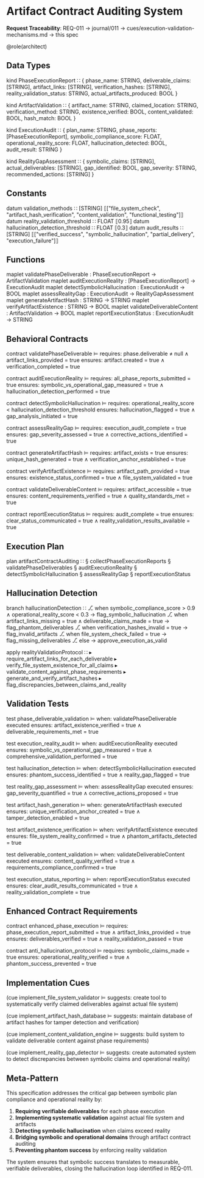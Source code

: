# Artifact Contract Auditing System

**Request Traceability**: REQ-011 → journal/011 → cues/execution-validation-mechanisms.md → this spec

@role(architect)

## Data Types

kind PhaseExecutionReport ∷ {
  phase_name: STRING,
  deliverable_claims: [STRING],
  artifact_links: [STRING],
  verification_hashes: [STRING],
  reality_validation_status: STRING,
  actual_artifacts_produced: BOOL
}

kind ArtifactValidation ∷ {
  artifact_name: STRING,
  claimed_location: STRING,
  verification_method: STRING,
  existence_verified: BOOL,
  content_validated: BOOL,
  hash_match: BOOL
}

kind ExecutionAudit ∷ {
  plan_name: STRING,
  phase_reports: [PhaseExecutionReport],
  symbolic_compliance_score: FLOAT,
  operational_reality_score: FLOAT,
  hallucination_detected: BOOL,
  audit_result: STRING
}

kind RealityGapAssessment ∷ {
  symbolic_claims: [STRING],
  actual_deliverables: [STRING],
  gap_identified: BOOL,
  gap_severity: STRING,
  recommended_actions: [STRING]
}

## Constants

datum validation_methods ∷ [STRING] ⟦["file_system_check", "artifact_hash_verification", "content_validation", "functional_testing"]⟧
datum reality_validation_threshold ∷ FLOAT ⟦0.95⟧
datum hallucination_detection_threshold ∷ FLOAT ⟦0.3⟧
datum audit_results ∷ [STRING] ⟦["verified_success", "symbolic_hallucination", "partial_delivery", "execution_failure"]⟧

## Functions

maplet validatePhaseDeliverable : PhaseExecutionReport → ArtifactValidation
maplet auditExecutionReality : [PhaseExecutionReport] → ExecutionAudit
maplet detectSymbolicHallucination : ExecutionAudit → BOOL
maplet assessRealityGap : ExecutionAudit → RealityGapAssessment
maplet generateArtifactHash : STRING → STRING
maplet verifyArtifactExistence : STRING → BOOL
maplet validateDeliverableContent : ArtifactValidation → BOOL
maplet reportExecutionStatus : ExecutionAudit → STRING

## Behavioral Contracts

contract validatePhaseDeliverable ⊨
  requires: phase.deliverable ≠ null ∧ artifact_links_provided = true
  ensures: artifact.created = true ∧ verification_completed = true

contract auditExecutionReality ⊨
  requires: all_phase_reports_submitted = true
  ensures: symbolic_vs_operational_gap_measured = true ∧ hallucination_detection_performed = true

contract detectSymbolicHallucination ⊨
  requires: operational_reality_score < hallucination_detection_threshold
  ensures: hallucination_flagged = true ∧ gap_analysis_initiated = true

contract assessRealityGap ⊨
  requires: execution_audit_complete = true
  ensures: gap_severity_assessed = true ∧ corrective_actions_identified = true

contract generateArtifactHash ⊨
  requires: artifact_exists = true
  ensures: unique_hash_generated = true ∧ verification_anchor_established = true

contract verifyArtifactExistence ⊨
  requires: artifact_path_provided = true
  ensures: existence_status_confirmed = true ∧ file_system_validated = true

contract validateDeliverableContent ⊨
  requires: artifact_accessible = true
  ensures: content_requirements_verified = true ∧ quality_standards_met = true

contract reportExecutionStatus ⊨
  requires: audit_complete = true
  ensures: clear_status_communicated = true ∧ reality_validation_results_available = true

## Execution Plan

plan artifactContractAuditing ∷
  § collectPhaseExecutionReports
  § validatePhaseDeliverables
  § auditExecutionReality
  § detectSymbolicHallucination
  § assessRealityGap
  § reportExecutionStatus

## Hallucination Detection

branch hallucinationDetection ∷
  ⎇ when symbolic_compliance_score > 0.9 ∧ operational_reality_score < 0.3 → flag_symbolic_hallucination
  ⎇ when artifact_links_missing = true ∧ deliverable_claims_made = true → flag_phantom_deliverables
  ⎇ when verification_hashes_invalid = true → flag_invalid_artifacts
  ⎇ when file_system_check_failed = true → flag_missing_deliverables
  ⎇ else → approve_execution_as_valid

apply realityValidationProtocol ∷
  ▸ require_artifact_links_for_each_deliverable
  ▸ verify_file_system_existence_for_all_claims
  ▸ validate_content_against_phase_requirements
  ▸ generate_and_verify_artifact_hashes
  ▸ flag_discrepancies_between_claims_and_reality

## Validation Tests

test phase_deliverable_validation ⊨
  when: validatePhaseDeliverable executed
  ensures: artifact_existence_verified = true ∧ deliverable_requirements_met = true

test execution_reality_audit ⊨
  when: auditExecutionReality executed
  ensures: symbolic_vs_operational_gap_measured = true ∧ comprehensive_validation_performed = true

test hallucination_detection ⊨
  when: detectSymbolicHallucination executed
  ensures: phantom_success_identified = true ∧ reality_gap_flagged = true

test reality_gap_assessment ⊨
  when: assessRealityGap executed
  ensures: gap_severity_quantified = true ∧ corrective_actions_proposed = true

test artifact_hash_generation ⊨
  when: generateArtifactHash executed
  ensures: unique_verification_anchor_created = true ∧ tamper_detection_enabled = true

test artifact_existence_verification ⊨
  when: verifyArtifactExistence executed
  ensures: file_system_reality_confirmed = true ∧ phantom_artifacts_detected = true

test deliverable_content_validation ⊨
  when: validateDeliverableContent executed
  ensures: content_quality_verified = true ∧ requirements_compliance_confirmed = true

test execution_status_reporting ⊨
  when: reportExecutionStatus executed
  ensures: clear_audit_results_communicated = true ∧ reality_validation_complete = true

## Enhanced Contract Requirements

contract enhanced_phase_execution ⊨
  requires: phase_execution_report_submitted = true ∧ artifact_links_provided = true
  ensures: deliverables_verified = true ∧ reality_validation_passed = true

contract anti_hallucination_protocol ⊨
  requires: symbolic_claims_made = true
  ensures: operational_reality_verified = true ∧ phantom_success_prevented = true

## Implementation Cues

(cue implement_file_system_validator ⊨ suggests: create tool to systematically verify claimed deliverables against actual file system)

(cue implement_artifact_hash_database ⊨ suggests: maintain database of artifact hashes for tamper detection and verification)

(cue implement_content_validation_engine ⊨ suggests: build system to validate deliverable content against phase requirements)

(cue implement_reality_gap_detector ⊨ suggests: create automated system to detect discrepancies between symbolic claims and operational reality)

## Meta-Pattern

This specification addresses the critical gap between symbolic plan compliance and operational reality by:
1. **Requiring verifiable deliverables** for each phase execution
2. **Implementing systematic validation** against actual file system and artifacts
3. **Detecting symbolic hallucination** when claims exceed reality
4. **Bridging symbolic and operational domains** through artifact contract auditing
5. **Preventing phantom success** by enforcing reality validation

The system ensures that symbolic success translates to measurable, verifiable deliverables, closing the hallucination loop identified in REQ-011.